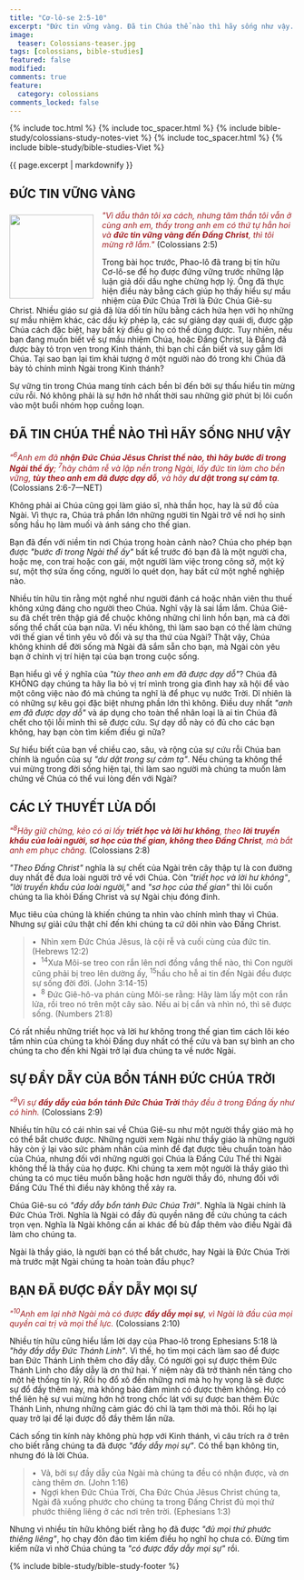 ```yaml
---
title: "Cơ-lô-se 2:5-10"
excerpt: "Đức tin vững vàng. Đã tin Chúa thể nào thì hãy sống như vậy. Các lý thuyết lừa dối. Sự đầy dẫy của bổn tánh Đức Chúa Trời. Bạn đã được đầy dẫy mọi sự."
image:
  teaser: Colossians-teaser.jpg
tags: [colossians, bible-studies]
featured: false
modified:
comments: true
feature:
  category: colossians
comments_locked: false
---
```


{% include toc.html %}
{% include toc_spacer.html %}
{% include bible-study/colossians-study-notes-viet %}
{% include toc_spacer.html %}
{% include bible-study/bible-studies-Viet %}

{{ page.excerpt | markdownify }}

## ĐỨC TIN VỮNG VÀNG
<div>
<p>
<img alt src="{{ site.url }}/assets/images/Colossians-teaser.jpg" style="border: 0px none; margin: 7px 15px 0px 0px; max-width: 100%; height: 148px; padding: 0px; float: left;">
<span style="color: rgb(159, 29, 33);"><i>"Vì dẫu thân tôi xa cách, nhưng tâm thần tôi vẫn ở cùng anh em, thấy trong anh em có thứ tự hẳn hoi và <strong>đức tin vững vàng đến Ðấng Christ</strong>, thì tôi mừng rỡ lắm."</i></span> (Colossians 2:5)
</p>
</div>
Trong bài học trước, Phao-lô đã trang bị tín hữu Cơ-lô-se để họ được đứng vững trước những lập luận giả dối dầu nghe chừng hợp lý. Ông đã thực hiện điều này bằng cách giúp họ thấy hiểu sự mầu nhiệm của Đức Chúa Trời là Đức Chúa Giê-su Christ. Nhiều giáo sư giả đã lừa dối tín hữu bằng cách hứa hẹn với họ những sự mầu nhiệm khác, các dấu kỳ phép lạ, các sự giảng dạy quái dị, được gặp Chúa cách đặc biệt, hay bất kỳ điều gì họ có thể dùng được. Tuy nhiên, nếu bạn đang muốn biết về sự mầu nhiệm Chúa, hoặc Đấng Christ, là Đấng đã được bày tỏ trọn vẹn trong Kinh thánh, thì bạn chỉ cần biết và suy gẫm lời Chúa. Tại sao bạn lại tìm khải tượng ở một người nào đó trong khi Chúa đã bày tỏ chính mình Ngài trong Kinh thánh?

Sự vững tin trong Chúa mang tính cách bền bỉ đến bởi sự thấu hiểu tin mừng cứu rỗi. Nó không phải là sự hớn hở nhất thời sau những giờ phút bị lôi cuốn vào một buổi nhóm họp cuồng loạn.

## ĐÃ TIN CHÚA THỂ NÀO THÌ HÃY SỐNG NHƯ VẬY

<span style="color: rgb(159, 29, 33);">
<i>"<sup>6</sup>Anh em đã <strong>nhận Ðức Chúa Jêsus Christ thể nào, thì hãy bước đi trong Ngài thể ấy</strong>; <sup>7</sup>hãy châm rễ và lập nền trong Ngài, lấy đức tin làm cho bền vững, <strong>tùy theo anh em đã được dạy dỗ</strong>, và hãy <strong>dư dật trong sự cảm tạ</strong>.</i></span> (Colossians 2:6-7—NET)

Không phải ai Chúa cũng gọi làm giáo sĩ, nhà thần học, hay là sứ đồ của Ngài. Vì thực ra, Chúa trả phần lớn những người tin Ngài trở về nơi họ sinh sống hầu họ làm muối và ánh sáng cho thế gian.

Bạn đã đến với niềm tin nơi Chúa trong hoàn cảnh nào? Chúa cho phép bạn được *"bước đi trong Ngài thể ấy"* bất kể trước đó bạn đã là một người cha, hoặc mẹ, con trai hoặc con gái, một người làm việc trong công sở, một kỹ sư, một thợ sửa ống cống, người lo quét dọn, hay bất cứ một nghề nghiệp nào.

Nhiều tín hữu tin rằng một nghề như người đánh cá hoặc nhân viên thu thuế không xứng đáng cho người theo Chúa. Nghĩ vậy là sai lầm lắm. Chúa Giê-su đã chết trên thập giá để chuộc không những chỉ linh hồn bạn, mà cả đời sống thể chất của bạn nữa. Vì nếu không, thì làm sao bạn có thể làm chứng với thế gian về tình yêu vô đối và sự tha thứ của Ngài? Thật vậy, Chúa không khinh dể đời sống mà Ngài đã sắm sẵn cho bạn, mà Ngài còn yêu bạn ở chính vị trí hiện tại của bạn trong cuộc sống.

Bạn hiểu gì về ý nghĩa của *"tùy theo anh em đã được dạy dỗ"*? Chúa đã KHÔNG dạy chúng ta hãy lìa bỏ vị trí mình trong gia đình hay xã hội để vào một công việc nào đó mà chúng ta nghĩ là để phục vụ nước Trời. Dĩ nhiên là có những sự kêu gọi đặc biệt nhưng phần lớn thì không. Điều duy nhất *"anh em đã được dạy dỗ"* và áp dụng cho toàn thể nhân loại là ai tin Chúa đã chết cho tội lỗi mình thì sẽ được cứu. Sự dạy dỗ này có đủ cho các bạn không, hay bạn còn tìm kiếm điều gì nữa?

Sự hiểu biết của bạn về chiều cao, sâu, và rộng của sự cứu rỗi Chúa ban chính là nguồn của sự *"dư dật trong sự cảm tạ"*. Nếu chúng ta không thể vui mừng trong đời sống hiện tại, thì làm sao người mà chúng ta muốn làm chứng về Chúa có thể vui lòng đến với Ngài?

## CÁC LÝ THUYẾT LỪA DỐI

<span style="color: rgb(159, 29, 33);">
<i>"<sup>8</sup>Hãy giữ chừng, kẻo có ai lấy <strong>triết học và lời hư không</strong>, theo <strong>lời truyền khẩu của loài người, sơ học của thế gian, không theo Ðấng Christ</strong>, mà bắt anh em phục chăng.</i></span> (Colossians 2:8)

*"Theo Đấng Christ"* nghĩa là sự chết của Ngài trên cây thập tự là con đường duy nhất để đưa loài người trở về với Chúa. Còn *"triết học và lời hư không"*, *"lời truyền khẩu của loài người,"* and *"sơ học của thế gian"* thì lôi cuốn chúng ta lìa khỏi Đấng Christ và sự Ngài chịu đóng đinh.

Mục tiêu của chúng là khiến chúng ta nhìn vào chính mình thay vì Chúa. Nhưng sự giải cứu thật chỉ đến khi chúng ta cứ dõi nhìn vào Đấng Christ.

> &bull;&nbsp;&nbsp;Nhìn xem Ðức Chúa Jêsus, là cội rễ và cuối cùng của đức tin. (Hebrews 12:2)<br />
> &bull;&nbsp;&nbsp;<sup>14</sup>Xưa Môi-se treo con rắn lên nơi đồng vắng thể nào, thì Con người cũng phải bị treo lên dường ấy, <sup>15</sup>hầu cho hễ ai tin đến Ngài đều được sự sống đời đời. (John 3:14-15)<br />
> &bull;&nbsp;&nbsp;<sup>8</sup> Ðức Giê-hô-va phán cùng Môi-se rằng: Hãy làm lấy một con rắn lửa, rồi treo nó trên một cây sào. Nếu ai bị cắn và nhìn nó, thì sẽ được sống. (Numbers 21:8)

Có rất nhiều những triết học và lời hư không trong thế gian tìm cách lôi kéo tầm nhìn của chúng ta khỏi Đấng duy nhất có thể cứu và ban sự bình an cho chúng ta cho đến khi Ngài trở lại đưa chúng ta về nước Ngài.

## SỰ ĐẦY DẪY CỦA BỔN TÁNH ĐỨC CHÚA TRỜI

<span style="color: rgb(159, 29, 33);">
<i>"<sup>9</sup>Vì sự <strong>đầy dẫy của bổn tánh Ðức Chúa Trời</strong> thảy đều ở trong Ðấng ấy như có hình.</i></span> (Colossians 2:9) 

Nhiều tín hữu có cái nhìn sai về Chúa Giê-su như một người thầy giáo mà họ có thể bắt chước được. Những người xem Ngài như thầy giáo là những người hãy còn ỷ lại vào sức phàm nhân của mình để đạt được tiêu chuẩn toàn hảo của Chúa, nhưng đối với những người gọi Chúa là Đấng Cứu Thế thì  Ngài không thể là thầy của họ được. Khi chúng ta xem một người là thầy giáo thì chúng ta có mục tiêu muốn bằng hoặc hơn người thầy đó, nhưng đối với Đấng Cứu Thế thì điều này không thể xảy ra.

Chúa Giê-su có *"đầy dẫy bổn tánh Đức Chúa Trời"*. Nghĩa là Ngài chính là Đức Chúa Trời. Nghĩa là Ngài có đầy đủ quyền năng để cứu chúng ta cách trọn vẹn. Nghĩa là Ngài không cần ai khác để bù đắp thêm vào điều Ngài đã làm cho chúng ta.

Ngài là thầy giáo, là người bạn có thể bắt chước, hay Ngài là Đức Chúa Trời mà trước mặt Ngài chúng ta hoàn toàn đầu phục?

## BẠN ĐÃ ĐƯỢC ĐẦY DẪY MỌI SỰ

<span style="color: rgb(159, 29, 33);">
<i>"<sup>10</sup>Anh em lại nhờ Ngài mà có được <strong>đầy dẫy mọi sự</strong>, vì Ngài là đầu của mọi quyền cai trị và mọi thế lực.</i></span> (Colossians 2:10) 

Nhiều tín hữu cũng hiểu lầm lời dạy của Phao-lô trong Ephesians 5:18 là *"hãy đầy dẫy Đức Thánh Linh"*. Vì thế, họ tìm mọi cách làm sao để được ban Đức Thánh Linh thêm cho đầy dẫy. Có người gọi sự được thêm Đức Thánh Linh cho đầy dẫy là ơn thứ hai. Ý niệm này đã trở thành nền tảng cho một hệ thống tín lý. Rồi họ đổ xô đến những nơi mà họ hy vọng là sẽ được sự đổ đầy thêm này, mà không bảo đảm mình có được thêm không. Họ có thể liên hệ sự vui mừng hớn hở trong chốc lát với sự được ban thêm Đức Thánh Linh, nhưng những cảm giác đó chỉ là tạm thời mà thôi. Rồi họ lại quay trở lại để lại được đổ đầy thêm lần nữa.

Cách sống tin kính này không phù hợp với Kinh thánh, vì câu trích ra ở trên cho biết rằng chúng ta đã được *"đầy dẫy mọi sự"*. Có thể bạn không tin, nhưng đó là lời Chúa.

> &bull;&nbsp;&nbsp;Vả, bởi sự đầy dẫy của Ngài mà chúng ta đều có nhận được, và ơn càng thêm ơn. (John 1:16)<br />
> &bull;&nbsp;&nbsp;Ngợi khen Ðức Chúa Trời, Cha Ðức Chúa Jêsus Christ chúng ta, Ngài đã xuống phước cho chúng ta trong Ðấng Christ đủ mọi thứ phước thiêng liêng ở các nơi trên trời. (Ephesians 1:3)

Nhưng vì nhiều tín hữu không biết rằng họ đã được *"đủ mọi thứ phước thiêng liêng"*, họ chạy đôn đáo tìm kiếm điều họ nghĩ họ chưa có. Đừng tìm kiếm nữa vì nhờ Chúa chúng ta *"có được đầy dẫy mọi sự"* rồi.

{% include bible-study/bible-study-footer %}
